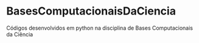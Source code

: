 # BasesComputacionaisDaCiencia
Códigos desenvolvidos em python na disciplina de Bases Computacionais da Ciência

